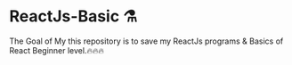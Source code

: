 # ReactJs-Basic ⚗
The Goal of My this repository is to save my ReactJs programs & Basics of React Beginner level.🔥🔥🔥
